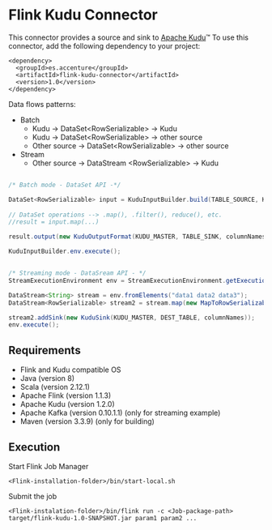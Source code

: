 # Flink Kudu Connector
This connector provides a source and sink to [Apache Kudu](http://kudu.apache.org/)™
To use this connector, add the following dependency to your project:

```
<dependency>
  <groupId>es.accenture</groupId>
  <artifactId>flink-kudu-connector</artifactId>
  <version>1.0</version>
</dependency>
```


Data flows patterns:
* Batch
  * Kudu -> DataSet\<RowSerializable\> -> Kudu
  * Kudu -> DataSet\<RowSerializable\> -> other source
  * Other source -> DataSet\<RowSerializable\> -> other source
* Stream
  * Other source -> DataStream \<RowSerializable\> -> Kudu


```java

/* Batch mode - DataSet API -*/

DataSet<RowSerializable> input = KuduInputBuilder.build(TABLE_SOURCE, KUDU_MASTER)
               
// DataSet operations --> .map(), .filter(), reduce(), etc.
//result = input.map(...)

result.output(new KuduOutputFormat(KUDU_MASTER, TABLE_SINK, columnNames, KuduOutputFormat.CREATE));

KuduInputBuilder.env.execute();

```

```java

/* Streaming mode - DataSream API - */
StreamExecutionEnvironment env = StreamExecutionEnvironment.getExecutionEnvironment();

DataStream<String> stream = env.fromElements("data1 data2 data3");
DataStream<RowSerializable> stream2 = stream.map(new MapToRowSerializable());

stream2.addSink(new KuduSink(KUDU_MASTER, DEST_TABLE, columnNames));
env.execute();


```


## Requirements

* Flink and Kudu compatible OS
* Java (version 8)
* Scala (version 2.12.1)
* Apache Flink (version 1.1.3)
* Apache Kudu (version 1.2.0)
* Apache Kafka (version 0.10.1.1) (only for streaming example)
* Maven (version 3.3.9) (only for building)



## Execution

Start Flink Job Manager
```
<Flink-installation-folder>/bin/start-local.sh
```
Submit the job
```
<Flink-instalation-folder>/bin/flink run -c <Job-package-path> target/flink-kudu-1.0-SNAPSHOT.jar param1 param2 ...
```


